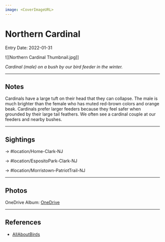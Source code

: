 ```yaml
---
image: <CoverImageURL>
---
```


# Northern Cardinal
Entry Date: 2022-01-31

![[Northern Cardinal Thumbnail.jpg]]

*Cardinal (male) on a bush by our bird feeder in the winter.*

---------------------------------------------------------------
## Notes
Cardinals have a large tuft on their head that they can collapse. The male is much brighter than the female who has muted red-brown colors and orange beak. Cardinals prefer larger feeders because they feel safer when grounded by their large tail feathers. We often see a cardinal couple at our feeders and nearby bushes.

---------------------------------------------------------------
## Sightings

-> #location/Home-Clark-NJ 

-> #location/EspositoPark-Clark-NJ

-> #location/Morristown-PatriotTrail-NJ 

---------------------------------------------------------------
## Photos
OneDrive Album: [OneDrive](https://1drv.ms/u/s!AvaIuMdCo_w-xh_zxQUn8JEDxhSM?e=kCAWjJ)


---------------------------------------------------------------
## References
- [AllAboutBirds](https://www.allaboutbirds.org/guide/Northern_Cardinal/id)